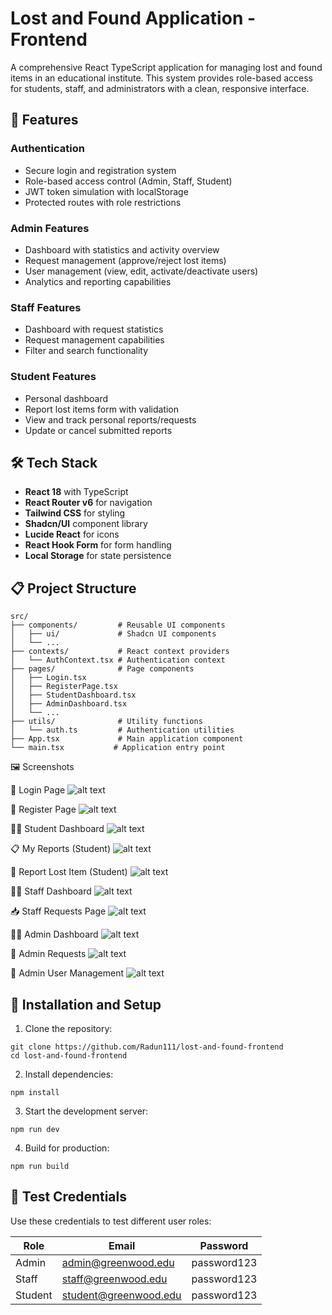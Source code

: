 # Lost and Found Application - Frontend

A comprehensive React TypeScript application for managing lost and found items in an educational institute. This system provides role-based access for students, staff, and administrators with a clean, responsive interface.

## 🎯 Features

### Authentication

- Secure login and registration system
- Role-based access control (Admin, Staff, Student)
- JWT token simulation with localStorage
- Protected routes with role restrictions


### Admin Features

- Dashboard with statistics and activity overview
- Request management (approve/reject lost items)
- User management (view, edit, activate/deactivate users)
- Analytics and reporting capabilities


### Staff Features

- Dashboard with request statistics
- Request management capabilities
- Filter and search functionality


### Student Features

- Personal dashboard
- Report lost items form with validation
- View and track personal reports/requests
- Update or cancel submitted reports


## 🛠️ Tech Stack

- **React 18** with TypeScript
- **React Router v6** for navigation
- **Tailwind CSS** for styling
- **Shadcn/UI** component library
- **Lucide React** for icons
- **React Hook Form** for form handling
- **Local Storage** for state persistence


## 📋 Project Structure

```plaintext
src/
├── components/         # Reusable UI components
│   ├── ui/             # Shadcn UI components
│   └── ...
├── contexts/           # React context providers
│   └── AuthContext.tsx # Authentication context
├── pages/              # Page components
│   ├── Login.tsx
│   ├── RegisterPage.tsx
│   ├── StudentDashboard.tsx
│   ├── AdminDashboard.tsx
│   └── ...
├── utils/              # Utility functions
│   └── auth.ts         # Authentication utilities
├── App.tsx             # Main application component
└── main.tsx           # Application entry point
```

🖼️ Screenshots

🔐 Login Page
![alt text](assests/loginpg.png)

📝 Register Page
![alt text](assests/registerpg.png)

🧑‍🎓 Student Dashboard
![alt text](assests/studashboard.png)

📋 My Reports (Student)
![alt text](assests/stumyreports.png)

📝 Report Lost Item (Student)
![alt text](assests/stureportitems.png)

👩‍🏫 Staff Dashboard
![alt text](assests/staffdashboard.png)

📥 Staff Requests Page
![alt text](assests/staffrequests.png)

🧑‍💼 Admin Dashboard
![alt text](assests/admindashboard.png)

📩 Admin Requests
![alt text](assests/adminrequests.png)

👥 Admin User Management
![alt text](assests/adminusers.png)


## 🚀 Installation and Setup

1. Clone the repository:


```shellscript
git clone https://github.com/Radun111/lost-and-found-frontend
cd lost-and-found-frontend
```

2. Install dependencies:


```shellscript
npm install
```

3. Start the development server:


```shellscript
npm run dev
```

4. Build for production:


```shellscript
npm run build
```

## 🔑 Test Credentials

Use these credentials to test different user roles:

| Role | Email | Password
|-----|-----|-----
| Admin | [admin@greenwood.edu](mailto:admin@greenwood.edu) | password123
| Staff | [staff@greenwood.edu](mailto:staff@greenwood.edu) | password123
| Student | [student@greenwood.edu](mailto:student@greenwood.edu) | password123



